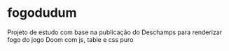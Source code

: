 # fogodudum
Projeto de estudo com base  na publicação do Deschamps para renderizar fogo do jogo Doom com js, table e css puro 
